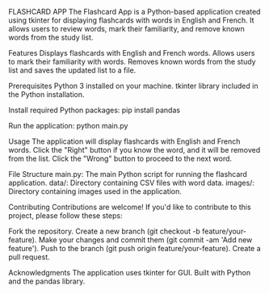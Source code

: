 FLASHCARD APP
The Flashcard App is a Python-based application created using tkinter for displaying flashcards with words in English and French. It allows users to review words, mark their familiarity, and remove known words from the study list.

Features
Displays flashcards with English and French words.
Allows users to mark their familiarity with words.
Removes known words from the study list and saves the updated list to a file.

Prerequisites
Python 3 installed on your machine.
tkinter library included in the Python installation.

Install required Python packages:
pip install pandas

Run the application:
python main.py

Usage
The application will display flashcards with English and French words.
Click the "Right" button if you know the word, and it will be removed from the list.
Click the "Wrong" button to proceed to the next word.

File Structure
main.py: The main Python script for running the flashcard application.
data/: Directory containing CSV files with word data.
images/: Directory containing images used in the application.

Contributing
Contributions are welcome! If you'd like to contribute to this project, please follow these steps:

Fork the repository.
Create a new branch (git checkout -b feature/your-feature).
Make your changes and commit them (git commit -am 'Add new feature').
Push to the branch (git push origin feature/your-feature).
Create a pull request.

Acknowledgments
The application uses tkinter for GUI.
Built with Python and the pandas library.
